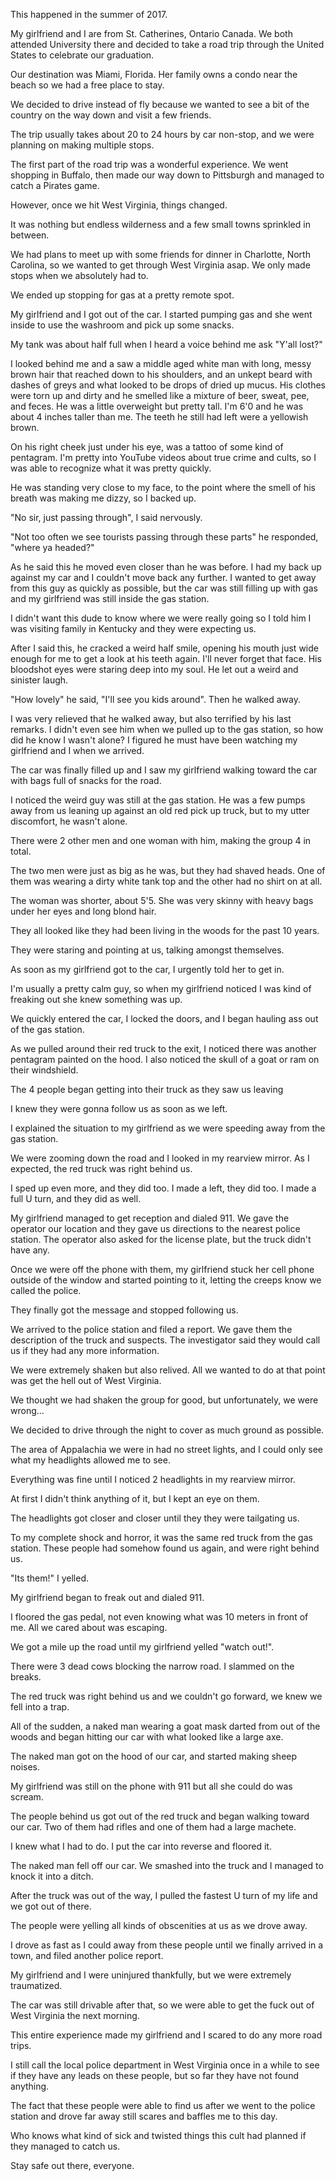 This happened in the summer of 2017.

My girlfriend and I are from St. Catherines, Ontario Canada.  We both attended University there and decided to take a road trip through the United States to celebrate our graduation.

Our destination was Miami, Florida.  Her family owns a condo near the beach so we had a free place to stay.

We decided to drive instead of fly because we wanted to see a bit of the country on the way down and visit a few friends.

The trip usually takes about 20 to 24 hours by car non-stop, and we were planning on making multiple stops.

The first part of the road trip was a wonderful experience.  We went shopping in Buffalo, then made our way down to Pittsburgh and managed to catch a Pirates game.

However, once we hit West Virginia, things changed.

It was nothing but endless wilderness and a few small towns sprinkled in between.

We had plans to meet up with some friends for dinner in Charlotte, North Carolina, so we wanted to get through West Virginia asap.  We only made stops when we absolutely had to.

We ended up stopping for gas at a pretty remote spot.

My girlfriend and I got out of the car.  I started pumping gas and she went inside to use the washroom and pick up some snacks.

My tank was about half full when I heard a voice behind me ask "Y'all lost?"

I looked behind me and a saw a middle aged white man with long, messy brown hair that reached down to his shoulders, and an unkept beard with dashes of greys and what looked to be drops of dried up mucus. His clothes were torn up and dirty and he smelled like a mixture of beer, sweat, pee, and feces.  He was a little overweight but pretty tall. I'm 6'0 and he was about 4 inches taller than me.  The teeth he still had left were a yellowish brown.

On his right cheek just under his eye, was a tattoo of some kind of pentagram.  I'm pretty into YouTube videos about true crime and cults, so I was able to recognize what it was pretty quickly.

He was standing very close to my face, to the point where the smell of his breath was making me dizzy, so I backed up.

"No sir, just passing through", I said nervously.

"Not too often we see tourists passing through these parts" he responded, "where ya headed?"

As he said this he moved even closer than he was before.  I had my back up against my car and I couldn't move back any further.  I wanted to get away from this guy as quickly as possible, but the car was still filling up with gas and my girlfriend was still inside the gas station.

I didn't want this dude to know where we were really going so I told him I was visiting family in Kentucky and they were expecting us.

After I said this, he cracked a weird half smile, opening his mouth just wide enough for me to get a look at his teeth again.  I'll never forget that face.  His bloodshot eyes were staring deep into my soul.  He let out a weird and sinister laugh.

"How lovely" he said, "I'll see you kids around".  Then he walked away.

I was very relieved that he walked away, but also terrified by his last remarks.  I didn't even see him when we pulled up to the gas station, so how did he know I wasn't alone?  I figured he must have been watching my girlfriend and I when we arrived.

The car was finally filled up and I saw my girlfriend walking toward the car with bags full of snacks for the road.

I noticed the weird guy was still at the gas station.  He was a few pumps away from us leaning up against an old red pick up truck, but to my utter discomfort, he wasn't alone.

There were 2 other men and one woman with him, making the group 4 in total.

The two men were just as big as he was, but they had shaved heads.  One of them was wearing a dirty white tank top and the other had no shirt on at all.

The woman was shorter, about 5'5. She was very skinny with heavy bags under her eyes and long blond hair.

They all looked like they had been living in the woods for the past 10 years.

They were staring and pointing at us, talking amongst themselves.

As soon as my girlfriend got to the car, I urgently told her to get in.

I'm usually a pretty calm guy, so when my girlfriend noticed I was kind of freaking out she knew something was up.

We quickly entered the car, I locked the doors, and I began hauling ass out of the gas station.

As we pulled around their red truck to the exit, I noticed there was another pentagram painted on the hood.  I also noticed the skull of a goat or ram on their windshield.

The 4 people began getting into their truck as they saw us leaving

I knew they were gonna follow us as soon as we left.

I explained the situation to my girlfriend as we were speeding away from the gas station.

We were zooming down the road and I looked in my rearview mirror.  As I expected, the red truck was right behind us.

I sped up even more, and they did too.  I made a left, they did too.  I made a full U turn, and they did as well.

My girlfriend managed to get reception and dialed 911.  We gave the operator our location and they gave us directions to the nearest police station.  The operator also asked for the license plate, but the truck didn't have any.

Once we were off the phone with them, my girlfriend stuck her cell phone outside of the window and started pointing to it, letting the creeps know we called the police.

They finally got the message and stopped following us.

We arrived to the police station and filed a report.  We gave them the description of the truck and suspects. The investigator said they would call us if they had any more information.

We were extremely shaken but also relived.  All we wanted to do at that point was get the hell out of West Virginia.

We thought we had shaken the group for good, but unfortunately, we were wrong...

We decided to drive through the night to cover as much ground as possible.

The area of Appalachia we were in had no street lights, and I could only see what my headlights allowed me to see.

Everything was fine until I noticed 2 headlights in my rearview mirror.

At first I didn't think anything of it, but I kept an eye on them.

The headlights got closer and closer until they they were tailgating us.

To my complete shock and horror, it was the same red truck from the gas station.  These people had somehow found us again, and were right behind us.

"Its them!" I yelled.

My girlfriend began to freak out and dialed 911.

I floored the gas pedal, not even knowing what was 10 meters in front of me.  All we cared about was escaping.

We got a mile up the road until my girlfriend yelled "watch out!".

There were 3 dead cows blocking the narrow road.  I slammed on the breaks.

The red truck was right behind us and we couldn't go forward, we knew we fell into a trap.

All of the sudden, a naked man wearing a goat mask darted from out of the woods and began hitting our car with what looked like a large axe.

The naked man got on the hood of our car, and started making sheep noises.

My girlfriend was still on the phone with 911 but all she could do was scream.

The people behind us got out of the red truck and began walking toward our car.  Two of them had rifles and one of them had a large machete.

I knew what I had to do.  I put the car into reverse and floored it.

The naked man fell off our car. We smashed into the truck and I managed to knock it into a ditch.

After the truck was out of the way, I pulled the fastest U turn of my life and we got out of there.

The people were yelling all kinds of obscenities at us as we drove away.

I drove as fast as I could away from these people until we finally arrived in a town, and filed another police report.

My girlfriend and I were uninjured thankfully, but we were extremely traumatized.

The car was still drivable after that, so we were able to get the fuck out of West Virginia the next morning.

This entire experience made my girlfriend and I scared to do any more road trips.

I still call the local police department in West Virginia once in a while to see if they have any leads on these people, but so far they have not found anything.

The fact that these people were able to find us after we went to the police station and drove far away still scares and baffles me to this day.

Who knows what kind of sick and twisted things this cult had planned if they managed to catch us.

Stay safe out there, everyone.